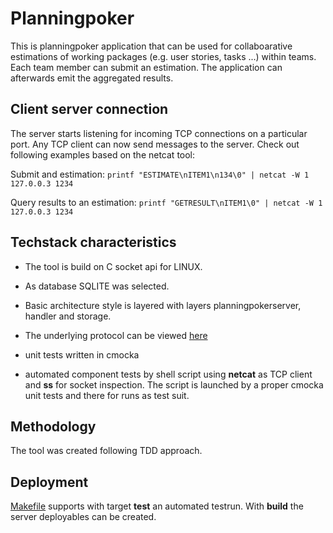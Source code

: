 # Planningpoker

This is planningpoker application that can be used for collaboarative estimations of working packages (e.g. user stories, tasks ...) within teams.
Each team member can submit an estimation. The application can afterwards emit the aggregated results.

## Client server connection

The server starts listening for incoming TCP connections on a particular port. Any TCP client can now send messages to the server. Check out following examples based on the netcat tool:

Submit and estimation:
`printf "ESTIMATE\nITEM1\n134\0" | netcat -W 1 127.0.0.3 1234`

Query results to an estimation:
`printf "GETRESULT\nITEM1\0" | netcat -W 1 127.0.0.3 1234`

## Techstack characteristics

- The tool is build on C socket api for LINUX. 

- As database SQLITE was selected.

- Basic architecture style is layered with layers planningpokerserver, handler and storage.

- The underlying protocol can be viewed  [here](./architecture/protocoldef.md)

- unit tests written in cmocka

- automated component tests by shell script using **netcat** as TCP client and **ss** for socket inspection. The script is launched by a proper cmocka unit tests and there for runs as test suit.

## Methodology
The tool was created following TDD approach.

## Deployment
[Makefile](./Makefile) supports with target **test** an automated testrun. With **build** the server deployables can be created.




